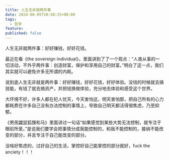 ```yaml
---
title: 人生无非就两件事
date: 2024-06-05T10:50:25+08:00
tags:
  - 哲学
feature: 
published: false
---
```


人生无非就两件事：好好赚钱，好好花钱。

<!--more-->

最近在看《the sovereign individual》，里面讲到了了一个观点：“人类从事的一切活动，不外乎两件事：创造财富，保护和享用自己的财富。”明白了这一点，我们其实就可以避免许多无所谓的内耗。

说到底人生无非就是两件事：好好赚钱，好好花钱，好好体验。没钱的时候就去搞技能，有钱了就去搞资产，并把钱换做体验，充分地去体验和感受这个世界。

大环境不好，许多人都在杞人忧天，今天害怕这，明天害怕那，把自己所有的心力都耗费在许多自己没有办法控制的事情上，导致自己明天都活得很焦虑，乃至抑郁。

《男孩鼹鼠狐狸和马》里面讲过一句话“如果感觉到某些大势无法控制，就专注于眼前所爱。”是说我们要学会把事情分成我能控制的，和我不能控制的，接纳不能改变的部分，并且专注于自己能改变的部分。

没啥好焦虑的，过好自己的生活，掌控好自己能掌控的部分就好，fuck the anciety！！！
